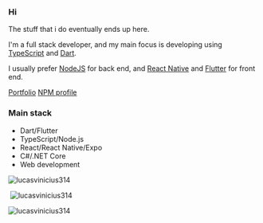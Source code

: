 ### Hi

The stuff that i do eventually ends up here.

I'm a full stack developer, and my main focus is developing using [TypeScript](https://www.typescriptlang.org/) and [Dart](https://dart.dev/).

I usually prefer [NodeJS](https://nodejs.org/en/) for back end, and [React Native](https://reactnative.dev/) and [Flutter](https://flutter.dev/) for front end.

[Portfolio](https://lucasvinicius314.github.io/portfolio/)
[NPM profile](https://www.npmjs.com/~suresure)

### Main stack

- Dart/Flutter
- TypeScript/Node.js
- React/React Native/Expo
- C#/.NET Core
- Web development

<p><img src="https://github-readme-stats.vercel.app/api/top-langs?username=lucasvinicius314&show_icons=true&locale=en&layout=compact&theme=dark&langs_count=10" alt="lucasvinicius314" /></p>

<p>&nbsp;<img src="https://github-readme-stats.vercel.app/api?username=lucasvinicius314&show_icons=true&locale=en&theme=dark&count_private=true" alt="lucasvinicius314" /></p>

<p><img src="https://github-readme-streak-stats.herokuapp.com/?user=lucasvinicius314&theme=dark" alt="lucasvinicius314" /></p>

